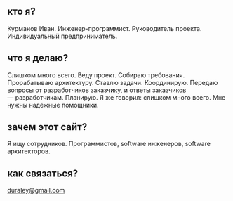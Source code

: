 ## кто я?

Курманов Иван. Инженер-программист. Руководитель проекта. Индивидуальный предприниматель.

## что я делаю?

Слишком много всего. Веду проект. Собираю требования. Прорабатываю архитектуру. Ставлю задачи. Координирую. Передаю вопросы от 
разработчиков заказчику, и ответы заказчиков — разработчикам. Планирую. Я же говорил: слишком много всего. Мне нужны надёжные 
помощники.

## зачем этот сайт?

Я ищу сотрудников. Программистов, software инженеров, software архитекторов. 

## как связаться?

[duraley@gmail.com](mailto:duraley@gmail.com)
